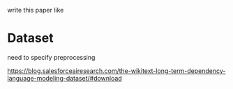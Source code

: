 
write this paper like


# Dataset

need to specify preprocessing

https://blog.salesforceairesearch.com/the-wikitext-long-term-dependency-language-modeling-dataset/#download
